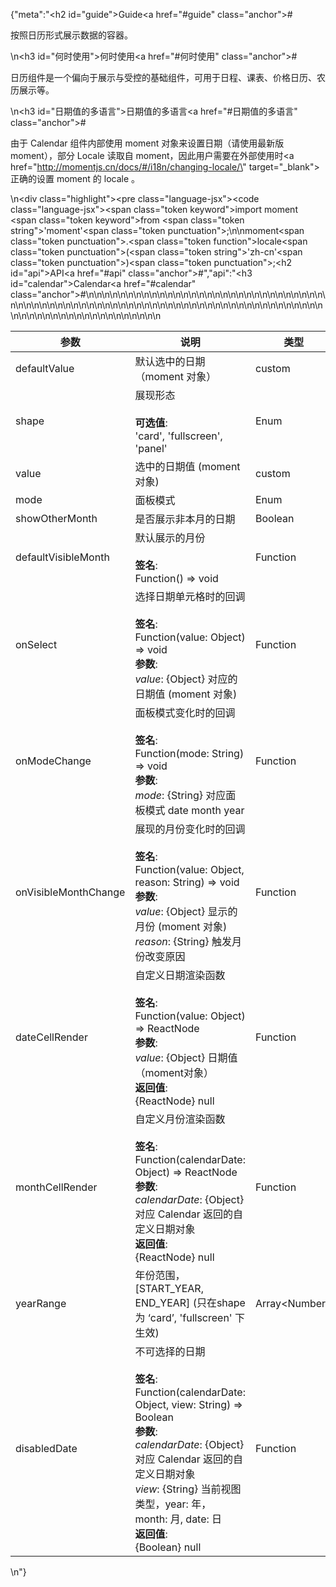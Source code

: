 {"meta":"<h2 id=\"guide\">Guide<a href=\"#guide\" class=\"anchor\">#</a></h2><p>&#x6309;&#x7167;&#x65E5;&#x5386;&#x5F62;&#x5F0F;&#x5C55;&#x793A;&#x6570;&#x636E;&#x7684;&#x5BB9;&#x5668;&#x3002;</p>\n<h3 id=\"&#x4F55;&#x65F6;&#x4F7F;&#x7528;\">&#x4F55;&#x65F6;&#x4F7F;&#x7528;<a href=\"#&#x4F55;&#x65F6;&#x4F7F;&#x7528;\" class=\"anchor\">#</a></h3><p>&#x65E5;&#x5386;&#x7EC4;&#x4EF6;&#x662F;&#x4E00;&#x4E2A;&#x504F;&#x5411;&#x4E8E;&#x5C55;&#x793A;&#x4E0E;&#x53D7;&#x63A7;&#x7684;&#x57FA;&#x7840;&#x7EC4;&#x4EF6;&#xFF0C;&#x53EF;&#x7528;&#x4E8E;&#x65E5;&#x7A0B;&#x3001;&#x8BFE;&#x8868;&#x3001;&#x4EF7;&#x683C;&#x65E5;&#x5386;&#x3001;&#x519C;&#x5386;&#x5C55;&#x793A;&#x7B49;&#x3002;</p>\n<h3 id=\"&#x65E5;&#x671F;&#x503C;&#x7684;&#x591A;&#x8BED;&#x8A00;\">&#x65E5;&#x671F;&#x503C;&#x7684;&#x591A;&#x8BED;&#x8A00;<a href=\"#&#x65E5;&#x671F;&#x503C;&#x7684;&#x591A;&#x8BED;&#x8A00;\" class=\"anchor\">#</a></h3><p>&#x7531;&#x4E8E; Calendar &#x7EC4;&#x4EF6;&#x5185;&#x90E8;&#x4F7F;&#x7528; moment &#x5BF9;&#x8C61;&#x6765;&#x8BBE;&#x7F6E;&#x65E5;&#x671F;&#xFF08;&#x8BF7;&#x4F7F;&#x7528;&#x6700;&#x65B0;&#x7248; moment&#xFF09;&#xFF0C;&#x90E8;&#x5206; Locale &#x8BFB;&#x53D6;&#x81EA; moment&#xFF0C;&#x56E0;&#x6B64;&#x7528;&#x6237;&#x9700;&#x8981;&#x5728;&#x5916;&#x90E8;&#x4F7F;&#x7528;&#x65F6;<a href=\"http://momentjs.cn/docs/#/i18n/changing-locale/\" target=\"_blank\">&#x6B63;&#x786E;&#x7684;&#x8BBE;&#x7F6E; moment &#x7684; locale</a> &#x3002;</p>\n<div class=\"highlight\"><pre class=\"language-jsx\"><code class=\"language-jsx\"><span class=\"token keyword\">import</span> moment <span class=\"token keyword\">from</span> <span class=\"token string\">&apos;moment&apos;</span><span class=\"token punctuation\">;</span>\n\nmoment<span class=\"token punctuation\">.</span><span class=\"token function\">locale</span><span class=\"token punctuation\">(</span><span class=\"token string\">&apos;zh-cn&apos;</span><span class=\"token punctuation\">)</span><span class=\"token punctuation\">;</span></code></pre></div><h2 id=\"api\">API<a href=\"#api\" class=\"anchor\">#</a></h2>","api":"<h3 id=\"calendar\">Calendar<a href=\"#calendar\" class=\"anchor\">#</a></h3><table>\n<thead>\n<tr>\n<th>&#x53C2;&#x6570;</th>\n<th>&#x8BF4;&#x660E;</th>\n<th>&#x7C7B;&#x578B;</th>\n<th>&#x9ED8;&#x8BA4;&#x503C;</th>\n</tr>\n</thead>\n<tbody>\n<tr>\n<td>defaultValue</td>\n<td>&#x9ED8;&#x8BA4;&#x9009;&#x4E2D;&#x7684;&#x65E5;&#x671F;&#xFF08;moment &#x5BF9;&#x8C61;&#xFF09;</td>\n<td>custom</td>\n<td>-</td>\n</tr>\n<tr>\n<td>shape</td>\n<td>&#x5C55;&#x73B0;&#x5F62;&#x6001;<br><br><strong>&#x53EF;&#x9009;&#x503C;</strong>:<br>&apos;card&apos;, &apos;fullscreen&apos;, &apos;panel&apos;</td>\n<td>Enum</td>\n<td>&apos;fullscreen&apos;</td>\n</tr>\n<tr>\n<td>value</td>\n<td>&#x9009;&#x4E2D;&#x7684;&#x65E5;&#x671F;&#x503C; (moment &#x5BF9;&#x8C61;)</td>\n<td>custom</td>\n<td>-</td>\n</tr>\n<tr>\n<td>mode</td>\n<td>&#x9762;&#x677F;&#x6A21;&#x5F0F;</td>\n<td>Enum</td>\n<td>-</td>\n</tr>\n<tr>\n<td>showOtherMonth</td>\n<td>&#x662F;&#x5426;&#x5C55;&#x793A;&#x975E;&#x672C;&#x6708;&#x7684;&#x65E5;&#x671F;</td>\n<td>Boolean</td>\n<td>true</td>\n</tr>\n<tr>\n<td>defaultVisibleMonth</td>\n<td>&#x9ED8;&#x8BA4;&#x5C55;&#x793A;&#x7684;&#x6708;&#x4EFD;<br><br><strong>&#x7B7E;&#x540D;</strong>:<br>Function() =&gt; void</td>\n<td>Function</td>\n<td>-</td>\n</tr>\n<tr>\n<td>onSelect</td>\n<td>&#x9009;&#x62E9;&#x65E5;&#x671F;&#x5355;&#x5143;&#x683C;&#x65F6;&#x7684;&#x56DE;&#x8C03;<br><br><strong>&#x7B7E;&#x540D;</strong>:<br>Function(value: Object) =&gt; void<br><strong>&#x53C2;&#x6570;</strong>:<br><em>value</em>: {Object} &#x5BF9;&#x5E94;&#x7684;&#x65E5;&#x671F;&#x503C; (moment &#x5BF9;&#x8C61;)</td>\n<td>Function</td>\n<td>func.noop</td>\n</tr>\n<tr>\n<td>onModeChange</td>\n<td>&#x9762;&#x677F;&#x6A21;&#x5F0F;&#x53D8;&#x5316;&#x65F6;&#x7684;&#x56DE;&#x8C03;<br><br><strong>&#x7B7E;&#x540D;</strong>:<br>Function(mode: String) =&gt; void<br><strong>&#x53C2;&#x6570;</strong>:<br><em>mode</em>: {String} &#x5BF9;&#x5E94;&#x9762;&#x677F;&#x6A21;&#x5F0F; date month year</td>\n<td>Function</td>\n<td>func.noop</td>\n</tr>\n<tr>\n<td>onVisibleMonthChange</td>\n<td>&#x5C55;&#x73B0;&#x7684;&#x6708;&#x4EFD;&#x53D8;&#x5316;&#x65F6;&#x7684;&#x56DE;&#x8C03;<br><br><strong>&#x7B7E;&#x540D;</strong>:<br>Function(value: Object, reason: String) =&gt; void<br><strong>&#x53C2;&#x6570;</strong>:<br><em>value</em>: {Object} &#x663E;&#x793A;&#x7684;&#x6708;&#x4EFD; (moment &#x5BF9;&#x8C61;)<br><em>reason</em>: {String} &#x89E6;&#x53D1;&#x6708;&#x4EFD;&#x6539;&#x53D8;&#x539F;&#x56E0;</td>\n<td>Function</td>\n<td>func.noop</td>\n</tr>\n<tr>\n<td>dateCellRender</td>\n<td>&#x81EA;&#x5B9A;&#x4E49;&#x65E5;&#x671F;&#x6E32;&#x67D3;&#x51FD;&#x6570;<br><br><strong>&#x7B7E;&#x540D;</strong>:<br>Function(value: Object) =&gt; ReactNode<br><strong>&#x53C2;&#x6570;</strong>:<br><em>value</em>: {Object} &#x65E5;&#x671F;&#x503C;&#xFF08;moment&#x5BF9;&#x8C61;&#xFF09;<br><strong>&#x8FD4;&#x56DE;&#x503C;</strong>:<br>{ReactNode} null<br></td>\n<td>Function</td>\n<td>value =&gt; value.date()</td>\n</tr>\n<tr>\n<td>monthCellRender</td>\n<td>&#x81EA;&#x5B9A;&#x4E49;&#x6708;&#x4EFD;&#x6E32;&#x67D3;&#x51FD;&#x6570;<br><br><strong>&#x7B7E;&#x540D;</strong>:<br>Function(calendarDate: Object) =&gt; ReactNode<br><strong>&#x53C2;&#x6570;</strong>:<br><em>calendarDate</em>: {Object} &#x5BF9;&#x5E94; Calendar &#x8FD4;&#x56DE;&#x7684;&#x81EA;&#x5B9A;&#x4E49;&#x65E5;&#x671F;&#x5BF9;&#x8C61;<br><strong>&#x8FD4;&#x56DE;&#x503C;</strong>:<br>{ReactNode} null<br></td>\n<td>Function</td>\n<td>-</td>\n</tr>\n<tr>\n<td>yearRange</td>\n<td>&#x5E74;&#x4EFD;&#x8303;&#x56F4;&#xFF0C;[START_YEAR, END_YEAR] (&#x53EA;&#x5728;shape &#x4E3A; &#x2018;card&#x2019;, &apos;fullscreen&apos; &#x4E0B;&#x751F;&#x6548;)</td>\n<td>Array&lt;Number&gt;</td>\n<td>-</td>\n</tr>\n<tr>\n<td>disabledDate</td>\n<td>&#x4E0D;&#x53EF;&#x9009;&#x62E9;&#x7684;&#x65E5;&#x671F;<br><br><strong>&#x7B7E;&#x540D;</strong>:<br>Function(calendarDate: Object, view: String) =&gt; Boolean<br><strong>&#x53C2;&#x6570;</strong>:<br><em>calendarDate</em>: {Object} &#x5BF9;&#x5E94; Calendar &#x8FD4;&#x56DE;&#x7684;&#x81EA;&#x5B9A;&#x4E49;&#x65E5;&#x671F;&#x5BF9;&#x8C61;<br><em>view</em>: {String} &#x5F53;&#x524D;&#x89C6;&#x56FE;&#x7C7B;&#x578B;&#xFF0C;year: &#x5E74;&#xFF0C; month: &#x6708;, date: &#x65E5;<br><strong>&#x8FD4;&#x56DE;&#x503C;</strong>:<br>{Boolean} null<br></td>\n<td>Function</td>\n<td>-</td>\n</tr>\n</tbody>\n</table>\n"}